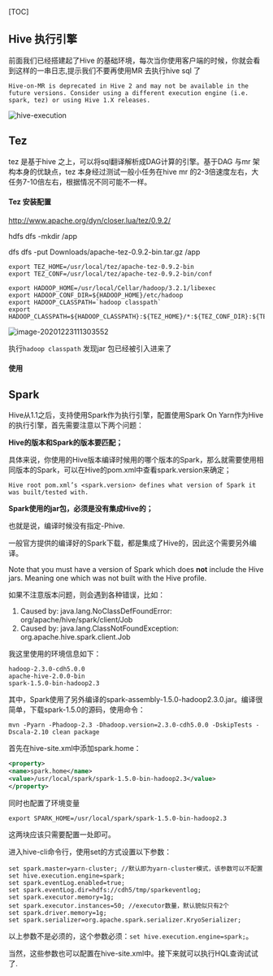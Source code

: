 [TOC]

## Hive 执行引擎

前面我们已经搭建起了Hive 的基础环境，每次当你使用客户端的时候，你就会看到这样的一串日志,提示我们不要再使用MR 去执行hive sql 了

````log
Hive-on-MR is deprecated in Hive 2 and may not be available in the future versions. Consider using a different execution engine (i.e. spark, tez) or using Hive 1.X releases.
````

![hive-execution](https://kingcall.oss-cn-hangzhou.aliyuncs.com/blog/img/2020/12/26/12:31:59-hive-execution.png)

## Tez

tez 是基于hive 之上，可以将sql翻译解析成DAG计算的引擎。基于DAG 与mr 架构本身的优缺点，tez 本身经过测试一般小任务在hive mr 的2-3倍速度左右，大任务7-10倍左右，根据情况不同可能不一样。



#### Tez 安装配置



http://www.apache.org/dyn/closer.lua/tez/0.9.2/

hdfs dfs -mkdir /app

dfs dfs -put Downloads/apache-tez-0.9.2-bin.tar.gz /app

```
export TEZ_HOME=/usr/local/tez/apache-tez-0.9.2-bin
export TEZ_CONF=/usr/local/tez/apache-tez-0.9.2-bin/conf

export HADOOP_HOME=/usr/local/Cellar/hadoop/3.2.1/libexec
export HADOOP_CONF_DIR=${HADOOP_HOME}/etc/hadoop
export HADOOP_CLASSPATH=`hadoop classpath`
export HADOOP_CLASSPATH=${HADOOP_CLASSPATH}:${TEZ_HOME}/*:${TEZ_CONF_DIR}:${TEZ_HOME}/lib/*

```



![image-20201223111303552](https://kingcall.oss-cn-hangzhou.aliyuncs.com/blog/img/2020/12/23/11:13:04-image-20201223111303552.png)

执行`hadoop classpath` 发现jar 包已经被引入进来了



#### 使用



## Spark

Hive从1.1之后，支持使用Spark作为执行引擎，配置使用Spark On Yarn作为Hive的执行引擎，首先需要注意以下两个问题：

**Hive的版本和Spark的版本要匹配；**

具体来说，你使用的Hive版本编译时候用的哪个版本的Spark，那么就需要使用相同版本的Spark，可以在Hive的pom.xml中查看spark.version来确定；

```
Hive root pom.xml’s <spark.version> defines what version of Spark it was built/tested with.
```

**Spark使用的jar包，必须是没有集成Hive的；**

也就是说，编译时候没有指定-Phive.

一般官方提供的编译好的Spark下载，都是集成了Hive的，因此这个需要另外编译。

Note that you must have a version of Spark which does **not** include the Hive jars. Meaning one which was not built with the Hive profile.

如果不注意版本问题，则会遇到各种错误，比如：

1. Caused by: java.lang.NoClassDefFoundError: org/apache/hive/spark/client/Job
2. Caused by: java.lang.ClassNotFoundException: org.apache.hive.spark.client.Job

我这里使用的环境信息如下：

````
hadoop-2.3.0-cdh5.0.0
apache-hive-2.0.0-bin
spark-1.5.0-bin-hadoop2.3
````

其中，Spark使用了另外编译的spark-assembly-1.5.0-hadoop2.3.0.jar。编译很简单，下载spark-1.5.0的源码，使用命令：

```shell
mvn -Pyarn -Phadoop-2.3 -Dhadoop.version=2.3.0-cdh5.0.0 -DskipTests -Dscala-2.10 clean package
```

首先在hive-site.xml中添加spark.home：

```xml
<property>
<name>spark.home</name>
<value>/usr/local/spark/spark-1.5.0-bin-hadoop2.3</value>
</property>
```

同时也配置了环境变量

```shell
export SPARK_HOME=/usr/local/spark/spark-1.5.0-bin-hadoop2.3
```

这两块应该只需要配置一处即可。

进入hive-cli命令行，使用set的方式设置以下参数：

```shell
set spark.master=yarn-cluster; //默认即为yarn-cluster模式，该参数可以不配置
set hive.execution.engine=spark;
set spark.eventLog.enabled=true;
set spark.eventLog.dir=hdfs://cdh5/tmp/sparkeventlog;
set spark.executor.memory=1g;
set spark.executor.instances=50; //executor数量，默认貌似只有2个
set spark.driver.memory=1g;
set spark.serializer=org.apache.spark.serializer.KryoSerializer;
```

以上参数不是必须的，这个参数必须：`set hive.execution.engine=spark;`。

当然，这些参数也可以配置在hive-site.xml中。接下来就可以执行HQL查询试试了.